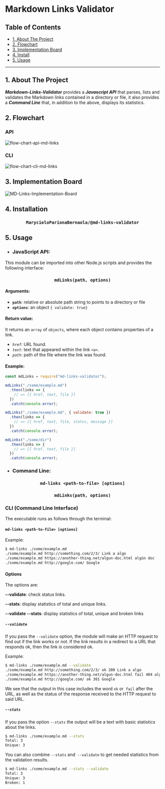 # Markdown Links Validator

## Table of Contents

* [1. About The Project](#1-about-the-project)
* [2. Flowchart](#2-flowchart)
* [3. Implementation Board](#3-implementation-board)
* [4. Install](#4-install)
* [5. Usage](#5-usage)

***

## 1. About The Project

***Markdown-Links-Validator*** provides a ***Javascript API*** that parses, lists and validates the Markdown links contained in a directory or file, it also provides a ***Command Line*** that, in addition to the above, displays its statistics.

## 2. Flowchart

### **API**
![flow-chart-api-md-links](https://github.com/MarycieloParionaBernaola/Markdown-Links-Validator/blob/master/img/flow-chart-api-md-links.png)

### **CLI**
![flow-chart-cli-md-links](https://github.com/MarycieloParionaBernaola/Markdown-Links-Validator/blob/master/img/flow-chart-cli-md-links.png)


## 3. Implementation Board

![MD-Links-Implementation-Board](https://github.com/MarycieloParionaBernaola/LIM013-fe-md-links/projects/1)


## 4. Installation



<center>

### `MarycieloParionaBernaola/@md-links-validator`

</center>


## 5. Usage

* ### JavaScript API:

This module can be imported into other Node.js scripts and provides the following interface:

<center>

### `mdLinks(path, options)`
</center>

#### Arguments:

* **`path`**: relative or absolute path string to points to a directory or file
* **`options`**: an object `{ validate: true}`

#### Return value:

It returns an `array` of `objects`, where each object contains properties of a link.

* *`href`*: URL found.
* *`text`*: text that appeared within the link `<a>`.
* *`path`*: path of the file where the link was found.

#### Example:

```js
const mdLinks = require("md-links-validator");

mdLinks("./some/example.md")
  .then(links => {
    // => [{ href, text, file }]
  })
  .catch(console.error);

mdLinks("./some/example.md", { validate: true })
  .then(links => {
    // => [{ href, text, file, status, message }]
  })
  .catch(console.error);

mdLinks("./some/dir")
  .then(links => {
    // => [{ href, text, file }]
  })
  .catch(console.error);
```



* ### Command Line:

<center>

### `md-links <path-to-file> [options]`

</center>



<center>

### `mdLinks(path, options)`
</center>


### CLI (Command Line Interface)

The executable runs as follows through the terminal:

#### `md-links <path-to-file> [options]`

Example:

```sh
$ md-links ./some/example.md
./some/example.md http://something.com/2/3/ Link a algo
./some/example.md https://another-thing.net/algun-doc.html algún doc
./some/example.md http://google.com/ Google
```


#### Options


The options are:

**--validate**: check status links.

**--stats**: display statistics of total and unique links.

**--validate --stats**: display statistics of total, unique and broken links

##### `--validate`

If you pass the `--validate` option, the module will make an HTTP request to find out if the link works or not. If the link results in a redirect to a URL that responds ok, then the link is considered ok.

Example:

```sh
$ md-links ./some/example.md --validate
./some/example.md http://something.com/2/3/ ok 200 Link a algo
./some/example.md https://another-thing.net/algun-doc.html fail 404 algún doc
./some/example.md http://google.com/ ok 301 Google
```

We see that the _output_ in this case includes the word `ok` or` fail` after the URL, as well as the status of the response received to the HTTP request to said
URL.


##### `--stats`

If you pass the option `--stats` the output will be a text with basic statistics about the links.

```sh
$ md-links ./some/example.md --stats
Total: 3
Unique: 3
```

You can also combine `--stats` and` --validate` to get needed statistics from the validation results.

```sh
$ md-links ./some/example.md --stats --validate
Total: 3
Unique: 3
Broken: 1
```



